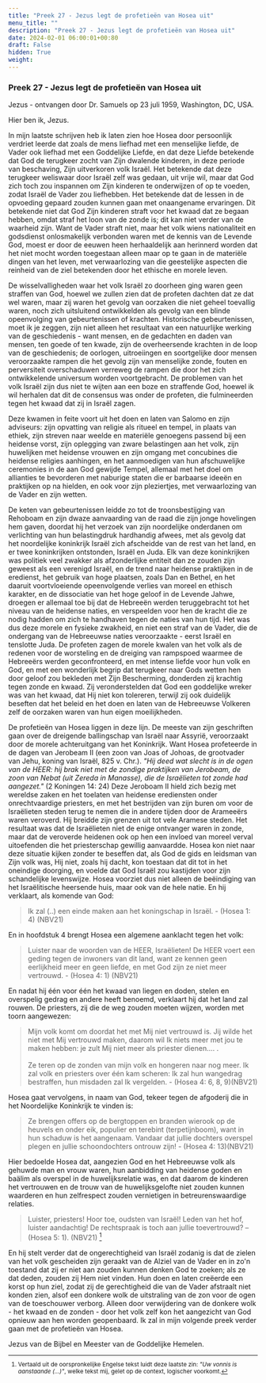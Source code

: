 ```yaml
---
title: "Preek 27 - Jezus legt de profetieën van Hosea uit"
menu_title: ""
description: "Preek 27 - Jezus legt de profetieën van Hosea uit"
date: 2024-02-01 06:00:01+00:80
draft: False
hidden: True
weight:
---
```

### Preek 27 - Jezus legt de profetieën van Hosea uit

Jezus - ontvangen door Dr. Samuels op 23 juli 1959, Washington, DC, USA.

Hier ben ik, Jezus.

In mijn laatste schrijven heb ik laten zien hoe Hosea door persoonlijk verdriet leerde dat zoals de mens liefhad met een menselijke liefde, de Vader ook liefhad met een Goddelijke Liefde, en dat deze Liefde betekende dat God de terugkeer zocht van Zijn dwalende kinderen, in deze periode van beschaving, Zijn uitverkoren volk Israël. Het betekende dat deze terugkeer weliswaar door Israël zelf was gedaan, uit vrije wil, maar dat God zich toch zou inspannen om Zijn kinderen te onderwijzen of op te voeden, zodat Israël de Vader zou liefhebben. Het betekende dat de lessen in de opvoeding gepaard zouden kunnen gaan met onaangename ervaringen. Dit betekende niet dat God Zijn kinderen straft voor het kwaad dat ze begaan hebben, omdat straf het loon van de zonde is; dit kan niet verder van de waarheid zijn. Want de Vader straft niet, maar het volk wiens nationaliteit en godsdienst onlosmakelijk verbonden waren met de kennis van de Levende God, moest er door de eeuwen heen herhaaldelijk aan herinnerd worden dat het niet mocht worden toegestaan alleen maar op te gaan in de materiële dingen van het leven, met verwaarlozing van die geestelijke aspecten die reinheid van de ziel betekenden door het ethische en morele leven.

De wisselvalligheden waar het volk Israël zo doorheen ging waren geen straffen van God, hoewel we zullen zien dat de profeten dachten dat ze dat wel waren, maar zij waren het gevolg van oorzaken die niet geheel toevallig waren, noch zich uitsluitend ontwikkelden als gevolg van een blinde opeenvolging van gebeurtenissen of krachten. Historische gebeurtenissen, moet ik je zeggen, zijn niet alleen het resultaat van een natuurlijke werking van de geschiedenis - want mensen, en de gedachten en daden van mensen, ten goede of ten kwade, zijn de overheersende krachten in de loop van de geschiedenis; de oorlogen, uitroeiingen en soortgelijke door mensen veroorzaakte rampen die het gevolg zijn van menselijke zonde, fouten en perversiteit overschaduwen verreweg de rampen die door het zich ontwikkelende universum worden voortgebracht. De problemen van het volk Israël zijn dus niet te wijten aan een boze en straffende God, hoewel ik wil herhalen dat dit de consensus was onder de profeten, die fulmineerden tegen het kwaad dat zij in Israël zagen.

Deze kwamen in feite voort uit het doen en laten van Salomo en zijn adviseurs: zijn opvatting van religie als ritueel en tempel, in plaats van ethiek, zijn streven naar weelde en materiële genoegens passend bij een heidense vorst, zijn oplegging van zware belastingen aan het volk, zijn huwelijken met heidense vrouwen en zijn omgang met concubines die heidense religies aanhingen, en het aanmoedigen van hun afschuwelijke ceremonies in de aan God gewijde Tempel, allemaal met het doel om allianties te bevorderen met naburige staten die er barbaarse ideeën en praktijken op na hielden, en ook voor zijn pleziertjes, met verwaarlozing van de Vader en zijn wetten.

De keten van gebeurtenissen leidde zo tot de troonsbestijging van Rehoboam en zijn dwaze aanvaarding van de raad die zijn jonge hovelingen hem gaven, doordat hij het verzoek van zijn noordelijke onderdanen om verlichting van hun belastingdruk hardhandig afwees, met als gevolg dat het noordelijke koninkrijk Israël zich afscheidde van de rest van het land, en er twee koninkrijken ontstonden, Israël en Juda. Elk van deze koninkrijken was politiek veel zwakker als afzonderlijke entiteit dan ze zouden zijn geweest als een verenigd Israël, en de trend naar heidense praktijken in de eredienst, het gebruik van hoge plaatsen, zoals Dan en Bethel, en het daaruit voortvloeiende opeenvolgende verlies van moreel en ethisch karakter, en de dissociatie van het hoge geloof in de Levende Jahwe, droegen er allemaal toe bij dat de Hebreeën werden teruggebracht tot het niveau van de heidense naties, en verspeelden voor hen de kracht die ze nodig hadden om zich te handhaven tegen de naties van hun tijd. Het was dus deze morele en fysieke zwakheid, en niet een straf van de Vader, die de ondergang van de Hebreeuwse naties veroorzaakte - eerst Israël en tenslotte Juda. De profeten zagen de morele kwalen van het volk als de redenen voor de worsteling en de dreiging van rampspoed waarmee de Hebreeërs werden geconfronteerd, en met intense liefde voor hun volk en God, en met een wonderlijk begrip dat terugkeer naar Gods wetten hen door geloof zou bekleden met Zijn Bescherming, donderden zij krachtig tegen zonde en kwaad. Zij veronderstelden dat God een goddelijke wreker was van het kwaad, dat Hij niet kon tolereren, terwijl zij ook duidelijk beseften dat het beleid en het doen en laten van de Hebreeuwse Volkeren zelf de oorzaken waren van hun eigen moeilijkheden.

De profetieën van Hosea liggen in deze lijn. De meeste van zijn geschriften gaan over de dreigende ballingschap van Israël naar Assyrië, veroorzaakt door de morele achteruitgang van het Koninkrijk. Want Hosea profeteerde in de dagen van Jerobeam II (een zoon van Joas of Johoas, de grootvader van Jehu, koning van Israël, 825 v. Chr.). *"Hij deed wat slecht is in de ogen van de HEER: hij brak niet met de zondige praktijken van Jerobeam, de zoon van Nebat (uit Zereda in Manasse), die de Israëlieten tot zonde had aangezet."* (2 Koningen 14: 24) Deze Jeroboam II hield zich bezig met wereldse zaken en het toelaten van heidense erediensten onder onrechtvaardige priesters, en met het bestrijden van zijn buren om voor de Israëlieten steden terug te nemen die in andere tijden door de Arameeërs waren veroverd. Hij breidde zijn grenzen uit tot vele Aramese steden. Het resultaat was dat de Israëlieten niet de enige ontvanger waren in zonde, maar dat de veroverde heidenen ook op hen een invloed van moreel verval uitoefenden die het priesterschap gewillig aanvaardde. Hosea kon niet naar deze situatie kijken zonder te beseffen dat, als God de gids en leidsman van Zijn volk was, Hij niet, zoals hij dacht, kon toestaan dat dit tot in het oneindige doorging, en voelde dat God Israël zou kastijden voor zijn schandelijke levenswijze.
Hosea voorziet dus niet alleen de beëindiging van het Israëlitische heersende huis, maar ook van de hele natie. En hij verklaart, als komende van God:

> Ik zal (..) een einde maken aan het koningschap in Israël. - (Hosea 1: 4) (NBV21)

En in hoofdstuk 4 brengt Hosea een algemene aanklacht tegen het volk:

> Luister naar de woorden van de HEER, Israëlieten! De HEER voert een geding tegen de inwoners van dit land, want ze kennen geen eerlijkheid meer en geen liefde, en met God zijn ze niet meer vertrouwd. - (Hosea 4: 1) (NBV21)

En nadat hij één voor één het kwaad van liegen en doden, stelen en overspelig gedrag en andere heeft benoemd, verklaart hij dat het land zal rouwen. De priesters, zij die de weg zouden moeten wijzen, worden met toorn aangewezen:

> Mijn volk komt om doordat het met Mij niet vertrouwd is. Jij wilde het niet met Mij vertrouwd maken, daarom wil Ik niets meer met jou te maken hebben: je zult Mij niet meer als priester dienen.... . <br><br>
> Ze teren op de zonden van mijn volk en hongeren naar nog meer.
Ik zal volk en priesters over één kam scheren: Ik zal hun wangedrag bestraffen, hun misdaden zal Ik vergelden. - (Hosea 4: 6, 8, 9)(NBV21)

Hosea gaat vervolgens, in naam van God, tekeer tegen de afgoderij die in het Noordelijke Koninkrijk te vinden is:

> Ze brengen offers op de bergtoppen en branden wierook op de heuvels en onder eik, populier en terebint (terpetijnboom), want in hun schaduw is het aangenaam. Vandaar dat jullie dochters overspel plegen en jullie schoondochters ontrouw zijn! - (Hosea 4: 13)(NBV21)

Hier bedoelde Hosea dat, aangezien God en het Hebreeuwse volk als gehuwde man en vrouw waren, hun aanbidding van heidense goden en baälim als overspel in de huwelijksrelatie was, en dat daarom de kinderen het vertrouwen en de trouw van de huwelijksgelofte niet zouden kunnen waarderen en hun zelfrespect zouden vernietigen in betreurenswaardige relaties.

> Luister, priesters! Hoor toe, oudsten van Israël! Leden van het hof, luister aandachtig! De rechtspraak is toch aan jullie toevertrouwd? – (Hosea 5: 1). (NBV21) [^1]

En hij stelt verder dat de ongerechtigheid van Israël zodanig is dat de zielen van het volk gescheiden zijn geraakt van de Alziel van de Vader en in zo'n toestand dat zij er niet aan zouden kunnen denken God te zoeken; als ze dat deden, zouden zij Hem niet vinden. Hun doen en laten creëerde een korst op hun ziel, zodat zij de gerechtigheid die van de Vader afstraalt niet konden zien, alsof een donkere wolk de uitstraling van de zon voor de ogen van de toeschouwer verborg. Alleen door verwijdering van de donkere wolk - het kwaad en de zonden - door het volk zelf kon het aangezicht van God opnieuw aan hen worden geopenbaard. Ik zal in mijn volgende preek verder gaan met de profetieën van Hosea.

Jezus van de Bijbel en Meester van de Goddelijke Hemelen.
<small>

[^1]: Vertaald uit de oorspronkelijke Engelse tekst luidt deze laatste zin: *"Uw vonnis is aanstaande (…)"*, welke tekst mij, gelet op de context, logischer voorkomt.
